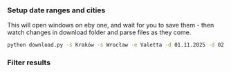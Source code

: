 ### Setup date ranges and cities
This will open windows on eby one, and wait for you to save them - then watch changes in download folder and parse files as they come.
```bash
python download.py -s Kraków -s Wrocław -e Valetta -d 01.11.2025 -d 02.11.2025 --open 3
```

### Filter results
